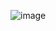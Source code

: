 ![image](https://user-images.githubusercontent.com/98889318/156994755-d5a55867-bc02-4582-9563-a94681016042.png)

